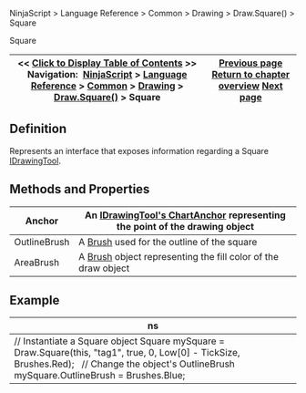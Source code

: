 ﻿
NinjaScript > Language Reference > Common > Drawing > Draw.Square() > Square

Square

| << [Click to Display Table of Contents](square.md) >> **Navigation:**     [NinjaScript](ninjascript.md) > [Language Reference](language_reference_wip.md) > [Common](common.md) > [Drawing](drawing.md) > [Draw.Square()](draw_square.md) > Square | [Previous page](draw_square.md) [Return to chapter overview](draw_square.md) [Next page](draw_text.md) |
| --- | --- |
## Definition
Represents an interface that exposes information regarding a Square [IDrawingTool](idrawingtool.md).
 
## Methods and Properties

| Anchor | An [IDrawingTool's ChartAnchor](idrawingtool.htm#chartanchor) representing the point of the drawing object |
| --- | --- |
| OutlineBrush | A [Brush](http://msdn.microsoft.com/en-us/library/system.windows.media.brush(v=vs.110).aspx) used for the outline of the square |
| AreaBrush | A [Brush](http://msdn.microsoft.com/en-us/library/system.windows.media.brush(v=vs.110).aspx) object representing the fill color of the draw object |
## 
## 
## 
## Example

| ns |
| --- |
| // Instantiate a Square object Square mySquare = Draw.Square(this, "tag1", true, 0, Low[0] - TickSize, Brushes.Red);   // Change the object's OutlineBrush mySquare.OutlineBrush = Brushes.Blue; |
